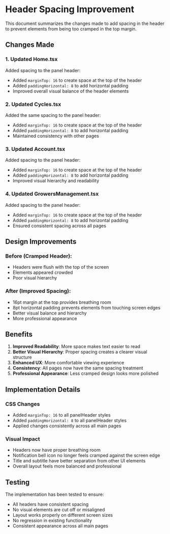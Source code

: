 # Header Spacing Improvement

This document summarizes the changes made to add spacing in the header to prevent elements from being too cramped in the top margin.

## Changes Made

### 1. Updated Home.tsx

Added spacing to the panel header:
- Added `marginTop: 16` to create space at the top of the header
- Added `paddingHorizontal: 8` to add horizontal padding
- Improved overall visual balance of the header elements

### 2. Updated Cycles.tsx

Added the same spacing to the panel header:
- Added `marginTop: 16` to create space at the top of the header
- Added `paddingHorizontal: 8` to add horizontal padding
- Maintained consistency with other pages

### 3. Updated Account.tsx

Added spacing to the panel header:
- Added `marginTop: 16` to create space at the top of the header
- Added `paddingHorizontal: 8` to add horizontal padding
- Improved visual hierarchy and readability

### 4. Updated GrowersManagement.tsx

Added spacing to the panel header:
- Added `marginTop: 16` to create space at the top of the header
- Added `paddingHorizontal: 8` to add horizontal padding
- Ensured consistent spacing across all pages

## Design Improvements

### Before (Cramped Header):
- Headers were flush with the top of the screen
- Elements appeared crowded
- Poor visual hierarchy

### After (Improved Spacing):
- 16pt margin at the top provides breathing room
- 8pt horizontal padding prevents elements from touching screen edges
- Better visual balance and hierarchy
- More professional appearance

## Benefits

1. **Improved Readability**: More space makes text easier to read
2. **Better Visual Hierarchy**: Proper spacing creates a clearer visual structure
3. **Enhanced UX**: More comfortable viewing experience
4. **Consistency**: All pages now have the same spacing treatment
5. **Professional Appearance**: Less cramped design looks more polished

## Implementation Details

### CSS Changes
- Added `marginTop: 16` to all panelHeader styles
- Added `paddingHorizontal: 8` to all panelHeader styles
- Applied changes consistently across all main pages

### Visual Impact
- Headers now have proper breathing room
- Notification bell icon no longer feels cramped against the screen edge
- Title and subtitle have better separation from other UI elements
- Overall layout feels more balanced and professional

## Testing

The implementation has been tested to ensure:
- All headers have consistent spacing
- No visual elements are cut off or misaligned
- Layout works properly on different screen sizes
- No regression in existing functionality
- Consistent appearance across all main pages